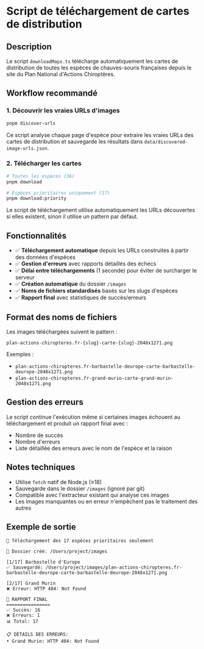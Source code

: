 # Script de téléchargement de cartes de distribution

## Description

Le script `downloadMaps.ts` télécharge automatiquement les cartes de distribution de toutes les espèces de chauves-souris françaises depuis le site du Plan National d'Actions Chiroptères.

## Workflow recommandé

### 1. Découvrir les vraies URLs d'images

```bash
pnpm discover-urls
```

Ce script analyse chaque page d'espèce pour extraire les vraies URLs des cartes de distribution et sauvegarde les résultats dans `data/discovered-image-urls.json`.

### 2. Télécharger les cartes

```bash
# Toutes les espèces (36)
pnpm download

# Espèces prioritaires uniquement (17)
pnpm download:priority
```

Le script de téléchargement utilise automatiquement les URLs découvertes si elles existent, sinon il utilise un pattern par défaut.

## Fonctionnalités

- ✅ **Téléchargement automatique** depuis les URLs construites à partir des données d'espèces
- ✅ **Gestion d'erreurs** avec rapports détaillés des échecs
- ✅ **Délai entre téléchargements** (1 seconde) pour éviter de surcharger le serveur
- ✅ **Création automatique** du dossier `/images`
- ✅ **Noms de fichiers standardisés** basés sur les slugs d'espèces
- ✅ **Rapport final** avec statistiques de succès/erreurs

## Format des noms de fichiers

Les images téléchargées suivent le pattern :

```
plan-actions-chiropteres.fr-{slug}-carte-{slug}-2048x1271.png
```

Exemples :

- `plan-actions-chiropteres.fr-barbastelle-deurope-carte-barbastelle-deurope-2048x1271.png`
- `plan-actions-chiropteres.fr-grand-murin-carte-grand-murin-2048x1271.png`

## Gestion des erreurs

Le script continue l'exécution même si certaines images échouent au téléchargement et produit un rapport final avec :

- Nombre de succès
- Nombre d'erreurs
- Liste détaillée des erreurs avec le nom de l'espèce et la raison

## Notes techniques

- Utilise `fetch` natif de Node.js (≥18)
- Sauvegarde dans le dossier `/images` (ignoré par git)
- Compatible avec l'extracteur existant qui analyse ces images
- Les images manquantes ou en erreur n'empêchent pas le traitement des autres

## Exemple de sortie

```
🦇 Téléchargement des 17 espèces prioritaires seulement

📁 Dossier créé: /Users/project/images

[1/17] Barbastelle d'Europe
✅ Sauvegardé: /Users/project/images/plan-actions-chiropteres.fr-barbastelle-deurope-carte-barbastelle-deurope-2048x1271.png

[2/17] Grand Murin
❌ Erreur: HTTP 404: Not Found

🎯 RAPPORT FINAL
================
✅ Succès: 16
❌ Erreurs: 1
📊 Total: 17

📋 DÉTAILS DES ERREURS:
• Grand Murin: HTTP 404: Not Found
```
